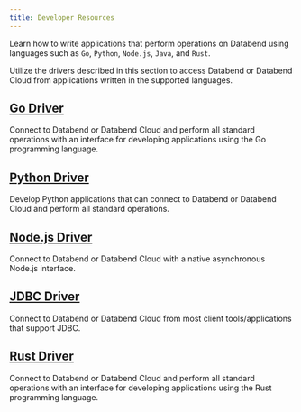 ```yaml
---
title: Developer Resources
---
```


Learn how to write applications that perform operations on Databend using languages such as `Go`, `Python`, `Node.js`, `Java`, and `Rust`.

Utilize the drivers described in this section to access Databend or Databend Cloud from applications written in the supported languages.

## [Go Driver](./00-golang.md)

Connect to Databend or Databend Cloud and perform all standard operations with an interface for developing applications using the Go programming language.

## [Python Driver](./01-python.md)

Develop Python applications that can connect to Databend or Databend Cloud and perform all standard operations.

## [Node.js Driver](./02-nodejs.md)

Connect to Databend or Databend Cloud with a native asynchronous Node.js interface.

## [JDBC Driver](./03-java.md)

Connect to Databend or Databend Cloud from most client tools/applications that support JDBC.

## [Rust Driver](https://crates.io/crates/databend-driver)

Connect to Databend or Databend Cloud and perform all standard operations with an interface for developing applications using the Rust programming language.
